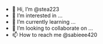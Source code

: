 - 👋 Hi, I’m @stea223
- 👀 I’m interested in ...
- 🌱 I’m currently learning ...
- 💞️ I’m looking to collaborate on ...
- 📫 How to reach me @sabieee420

<!---
stea223/stea223 is a ✨ special ✨ repository because its `README.md` (this file) appears on your GitHub profile.
You can click the Preview link to take a look at your changes.
--->
